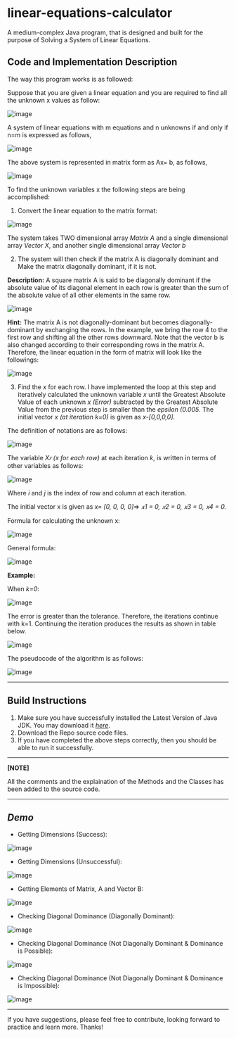 # linear-equations-calculator
 A medium-complex Java program, that is designed and built for the purpose of Solving a System of Linear Equations. 
 

## Code and Implementation Description

The way this program works is as followed: 

Suppose that you are given a linear equation and you are required to find all the unknown x values as
follow:

![image](https://user-images.githubusercontent.com/74715900/219931443-360a6a07-a7d3-4476-8d9b-79c8cbb35747.png)

A system of linear equations with m equations and n unknowns if and only if n=m is expressed as follows,

![image](https://user-images.githubusercontent.com/74715900/219931455-bfcc966e-b0ab-4cd3-aed4-56359b404279.png)

The above system is represented in matrix form as Ax= b, as follows,

![image](https://user-images.githubusercontent.com/74715900/219931468-eb735462-e7ee-4ec3-9814-4b33ed843b05.png)

To find the unknown variables x the following steps are being accomplished:

1. Convert the linear equation to the matrix format:

![image](https://user-images.githubusercontent.com/74715900/219931502-f42d3964-782c-4d41-863d-96e7e9dd796c.png)

The system takes TWO dimensional array _Matrix A_ and a single dimensional array _Vector X_, and another single dimensional array _Vector b_

2. The system will then check if the matrix A is diagonally dominant and Make the matrix diagonally dominant, if it is not. 

**Description:** A square matrix A is said to be diagonally dominant if the absolute value of its diagonal element in each row is greater than the sum of the absolute value of all other elements in the same row.

![image](https://user-images.githubusercontent.com/74715900/219931672-a4f8485c-243d-488b-bd69-f2ee7410e645.png)

**Hint:** The matrix A is not diagonally-dominant but becomes diagonally-dominant by exchanging the rows. In the example, we bring the row 4 to the first row and shifting all the other rows downward. Note that the vector b is also changed according to their corresponding rows in the matrix A. Therefore, the linear equation in the form of matrix will look like the followings:

![image](https://user-images.githubusercontent.com/74715900/219931741-0e40f336-9170-47a2-8df3-77fa8c5084b0.png)

3. Find the _x_ for each row. 
I have implemented the loop at this step and iteratively calculated the unknown variable _x_ until the Greatest Absolute Value of each unknown _x (Error)_ subtracted by the Greatest Absolute Value from the previous step is smaller than the _epsilon (0.005_. The initial vector _x (at iteration k=0)_ is given as _x-[0,0,0,0]_.

The definition of notations are as follows: 

![image](https://user-images.githubusercontent.com/74715900/219931902-abbd1ecb-1f61-4106-afe3-a5da8a13e25e.png)

The variable _X𝑟 (x for each row)_ at each iteration _k_, is written in terms of other variables as follows:

![image](https://user-images.githubusercontent.com/74715900/219931984-b6135971-4d32-43fe-bf1a-ba9ea868cc0b.png)

Where _i_ and _j_ is the index of row and column at each iteration.

The initial vector x is given as _x= [0, 0, 0, 0]_=> _𝑥1 = 0, 𝑥2 = 0, 𝑥3 = 0, 𝑥4 = 0._

Formula for calculating the unknown x:

![image](https://user-images.githubusercontent.com/74715900/219932009-81163cdc-5f1e-40a6-bef9-e7e66ad5a863.png)

General formula:

![image](https://user-images.githubusercontent.com/74715900/219932017-43c92ec4-355e-40cb-9825-c6069e05601c.png)

**Example:**

When _k=0_:

![image](https://user-images.githubusercontent.com/74715900/219932030-1d46ce1d-070a-4902-a765-098afe8fde52.png)

The error is greater than the tolerance. Therefore, the iterations continue with k=1. Continuing the iteration produces the results as shown in table below.

![image](https://user-images.githubusercontent.com/74715900/219932050-d373271a-9c60-4cc7-a00b-fc4f4727d96f.png)

The pseudocode of the algorithm is as follows:

![image](https://user-images.githubusercontent.com/74715900/219932058-ec4f0fc3-6c92-42cb-b226-de24cdb7e66d.png)

***
## Build Instructions

1. Make sure you have successfully installed the Latest Version of Java JDK. You may download it [_here_](https://www.oracle.com/my/java/technologies/downloads/).
2. Download the Repo source code files. 
3. If you have completed the above steps correctly, then you should be able to run it successfully. 

***

**[NOTE]**

All the comments and the explaination of the Methods and the Classes has been added to the source code. 

***

## _Demo_
- Getting Dimensions (Success):

![image](https://user-images.githubusercontent.com/74715900/219932523-20ae7da2-755a-4472-afe8-548d8bf1cb36.png)

- Getting Dimensions (Unsuccessful):

![image](https://user-images.githubusercontent.com/74715900/219932527-1611e1b4-148d-4d8a-9d0b-002423c90d1f.png)

- Getting Elements of Matrix, A and Vector B:

![image](https://user-images.githubusercontent.com/74715900/219932530-5dbc9617-ab83-42dd-837d-3af129e4c4c5.png)

- Checking Diagonal Dominance (Diagonally Dominant):

![image](https://user-images.githubusercontent.com/74715900/219932534-d3d49e78-fc30-4023-9b22-2bd1e5ceacbc.png)

- Checking Diagonal Dominance (Not Diagonally Dominant & Dominance is Possible):

![image](https://user-images.githubusercontent.com/74715900/219932536-bd1c6029-94a2-4878-954f-0c3e960ae1e3.png)

- Checking Diagonal Dominance (Not Diagonally Dominant & Dominance is Impossible):

![image](https://user-images.githubusercontent.com/74715900/219932541-dc1a5aca-8c5d-49c2-8eb1-4904f95dbac6.png)


***

If you have suggestions, please feel free to contribute, looking forward to practice and learn more. Thanks!

